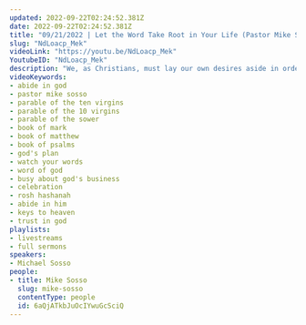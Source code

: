 ```yaml
---
updated: 2022-09-22T02:24:52.381Z
date: 2022-09-22T02:24:52.381Z
title: "09/21/2022 | Let the Word Take Root in Your Life (Pastor Mike Sosso)"
slug: "NdLoacp_Mek"
videoLink: "https://youtu.be/NdLoacp_Mek"
YoutubeID: "NdLoacp_Mek"
description: "We, as Christians, must lay our own desires aside in order to fulfill the calling God has for us. God is looking for people who fully trust Him and have made themselves ready. In the Parable of the Ten Virgins, only those who were prepared were able to enter into God's plan. They had to have their oil ready, just like we must continually ask God to make us ready and be busy about His business. Remember, God is looking for someone that fully trusts and abides in Him. This means that when the pressure of the world is knocking on your door, you must stand firm in believing His word, even if you have to speak it over yourself. Let His word take root in your life, and you will be a part of this great move. This sermon was delivered by Pastor Mike Sosso at Freedom Fellowship Church International in San Antonio, TX."
videoKeywords:
- abide in god
- pastor mike sosso
- parable of the ten virgins
- parable of the 10 virgins
- parable of the sower
- book of mark
- book of matthew
- book of psalms
- god's plan
- watch your words
- word of god
- busy about god's business
- celebration
- rosh hashanah
- abide in him
- keys to heaven
- trust in god
playlists:
- livestreams
- full sermons
speakers:
- Michael Sosso
people:
- title: Mike Sosso
  slug: mike-sosso
  contentType: people
  id: 6aQjATkbJuOcIYwuGcSciQ
---
```

